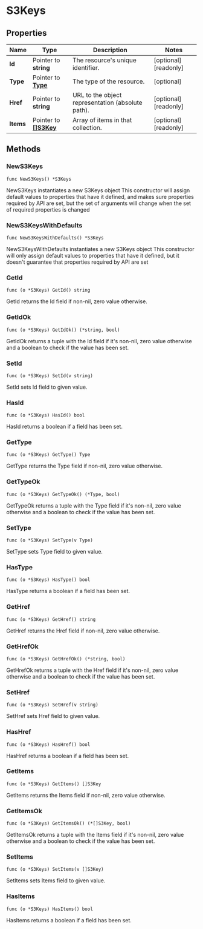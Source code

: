 # S3Keys

## Properties

|Name | Type | Description | Notes|
|------------ | ------------- | ------------- | -------------|
|**Id** | Pointer to **string** | The resource&#39;s unique identifier. | [optional] [readonly] |
|**Type** | Pointer to [**Type**](Type.md) | The type of the resource. | [optional] |
|**Href** | Pointer to **string** | URL to the object representation (absolute path). | [optional] [readonly] |
|**Items** | Pointer to [**[]S3Key**](S3Key.md) | Array of items in that collection. | [optional] [readonly] |

## Methods

### NewS3Keys

`func NewS3Keys() *S3Keys`

NewS3Keys instantiates a new S3Keys object
This constructor will assign default values to properties that have it defined,
and makes sure properties required by API are set, but the set of arguments
will change when the set of required properties is changed

### NewS3KeysWithDefaults

`func NewS3KeysWithDefaults() *S3Keys`

NewS3KeysWithDefaults instantiates a new S3Keys object
This constructor will only assign default values to properties that have it defined,
but it doesn't guarantee that properties required by API are set

### GetId

`func (o *S3Keys) GetId() string`

GetId returns the Id field if non-nil, zero value otherwise.

### GetIdOk

`func (o *S3Keys) GetIdOk() (*string, bool)`

GetIdOk returns a tuple with the Id field if it's non-nil, zero value otherwise
and a boolean to check if the value has been set.

### SetId

`func (o *S3Keys) SetId(v string)`

SetId sets Id field to given value.

### HasId

`func (o *S3Keys) HasId() bool`

HasId returns a boolean if a field has been set.

### GetType

`func (o *S3Keys) GetType() Type`

GetType returns the Type field if non-nil, zero value otherwise.

### GetTypeOk

`func (o *S3Keys) GetTypeOk() (*Type, bool)`

GetTypeOk returns a tuple with the Type field if it's non-nil, zero value otherwise
and a boolean to check if the value has been set.

### SetType

`func (o *S3Keys) SetType(v Type)`

SetType sets Type field to given value.

### HasType

`func (o *S3Keys) HasType() bool`

HasType returns a boolean if a field has been set.

### GetHref

`func (o *S3Keys) GetHref() string`

GetHref returns the Href field if non-nil, zero value otherwise.

### GetHrefOk

`func (o *S3Keys) GetHrefOk() (*string, bool)`

GetHrefOk returns a tuple with the Href field if it's non-nil, zero value otherwise
and a boolean to check if the value has been set.

### SetHref

`func (o *S3Keys) SetHref(v string)`

SetHref sets Href field to given value.

### HasHref

`func (o *S3Keys) HasHref() bool`

HasHref returns a boolean if a field has been set.

### GetItems

`func (o *S3Keys) GetItems() []S3Key`

GetItems returns the Items field if non-nil, zero value otherwise.

### GetItemsOk

`func (o *S3Keys) GetItemsOk() (*[]S3Key, bool)`

GetItemsOk returns a tuple with the Items field if it's non-nil, zero value otherwise
and a boolean to check if the value has been set.

### SetItems

`func (o *S3Keys) SetItems(v []S3Key)`

SetItems sets Items field to given value.

### HasItems

`func (o *S3Keys) HasItems() bool`

HasItems returns a boolean if a field has been set.



